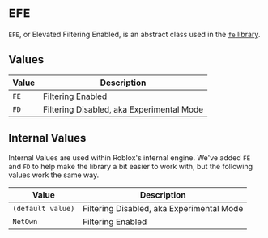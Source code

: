 # `EFE`

`EFE`, or Elevated Filtering Enabled, is an abstract class used in the [`fe` library](https://ave.is-a.dev/umbra-docs/libraries/fe).

## Values

|Value|Description|
|---|---|
|`FE`|Filtering Enabled|
|`FD`|Filtering Disabled, aka Experimental Mode|

## Internal Values

Internal Values are used within Roblox's internal engine. We've added `FE` and `FD` to help make the library a bit easier to work with, but the following values work the same way.

|Value|Description|
|---|---|
|`(default value)`|Filtering Disabled, aka Experimental Mode|
|`NetOwn`|Filtering Enabled|